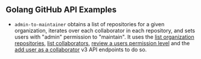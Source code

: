 ## Golang GitHub API Examples

- `admin-to-maintainer` obtains a list of repositories for a given organization, iterates over each collaborator in each repository, and sets users with "admin" permission to "maintain". It uses the [list organization repositories](https://developer.github.com/v3/repos/#list-organization-repositories), [list collaborators](https://developer.github.com/v3/repos/collaborators/#list-collaborators), [review a users permission level](https://developer.github.com/v3/repos/collaborators/#review-a-users-permission-level) and the [add user as a collaborator](https://developer.github.com/v3/repos/collaborators/#add-user-as-a-collaborator) v3 API endpoints to do so.